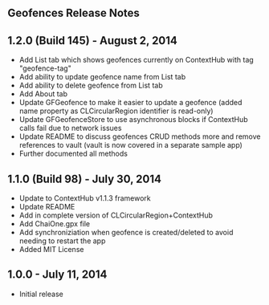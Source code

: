 Geofences Release Notes
---

## 1.2.0 (Build 145) - August 2, 2014
- Add List tab which shows geofences currently on ContextHub with tag "geofence-tag"
- Add ability to update geofence name from List tab
- Add ability to delete geofence from List tab
- Add About tab
- Update GFGeofence to make it easier to update a geofence (added name property as CLCircularRegion identifier is read-only)
- Update GFGeofenceStore to use asynchronous blocks if ContextHub calls fail due to network issues
- Update README to discuss geofences CRUD methods more and remove references to vault (vault is now covered in a separate sample app)
- Further documented all methods

## 1.1.0 (Build 98) - July 30, 2014
- Update to ContextHub v1.1.3 framework
- Update README
- Add in complete version of CLCircularRegion+ContextHub
- Add ChaiOne.gpx file
- Add synchroniziation when geofence is created/deleted to avoid needing to restart the app
- Added MIT License

## 1.0.0 - July 11, 2014
- Initial release